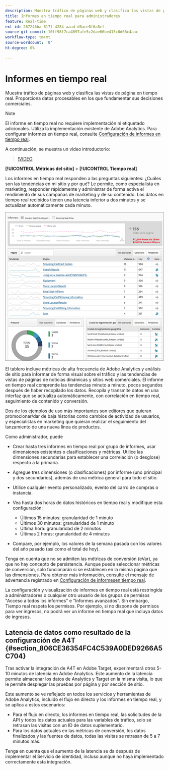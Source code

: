 ```yaml
---
description: Muestra tráfico de páginas web y clasifica las vistas de página en tiempo real. Proporciona datos procesables en los que fundamentar sus decisiones comerciales.
title: Informes en tiempo real para administradores
feature: Real-time
exl-id: 267246ba-617f-4284-aaad-d0ace0f6a8cf
source-git-commit: 10ff98f7ca4697afe5c2dae66be415c0d68c4aac
workflow-type: tm+mt
source-wordcount: '0'
ht-degree: 0%

---
```


# Informes en tiempo real

Muestra tráfico de páginas web y clasifica las vistas de página en tiempo real. Proporciona datos procesables en los que fundamentar sus decisiones comerciales.

>[!NOTE]
>
>El informe en tiempo real no requiere implementación ni etiquetado adicionales. Utiliza la implementación existente de Adobe Analytics. Para configurar informes en tiempo real, consulte [Configuración de informes en tiempo real](/help/admin/admin/realtime/t-realtime-admin.md).

A continuación, se muestra un vídeo introductorio:

>[!VIDEO](https://video.tv.adobe.com/v/25454/?quality=12)

**[!UICONTROL Métricas del sitio]** > **[!UICONTROL Tiempo real]**

Los informes en tiempo real responden a las preguntas siguientes: ¿Cuáles son las tendencias en mi sitio y por qué? Le permite, como especialista en marketing, responder rápidamente y administrar de forma activa el rendimiento de sus campañas de marketing y de su contenido. Los datos en tiempo real recibidos tienen una latencia inferior a dos minutos y se actualizan automáticamente cada minuto.

![](assets/report-realtime.png)

El tablero incluye métricas de alta frecuencia de Adobe Analytics y análisis de sitio para informar de forma visual sobre el tráfico y las tendencias de vistas de páginas de noticias dinámicas y sitios web comerciales. El informe en tiempo real comprende las tendencias minuto a minuto, pocos segundos después de haber recopilado los datos. Recopila y transmite datos en una interfaz que se actualiza automáticamente, con correlación en tiempo real, seguimiento de contenido y conversión.

Dos de los ejemplos de uso más importantes son editores que quieran promocionar/dar de baja historias como cambios de actividad de usuarios, y especialistas en marketing que quieran realizar el seguimiento del lanzamiento de una nueva línea de productos.

Como administrador, puede

* Crear hasta tres informes en tiempo real por grupo de informes, usar dimensiones existentes o clasificaciones y métricas. Utilice las dimensiones secundarias para establecer una correlación (o desglose) respecto a la primaria.
* Agregue tres dimensiones (o clasificaciones) por informe (uno principal y dos secundarios), además de una métrica general para todo el sitio.
* Utilice cualquier evento personalizado, evento del carro de compras o instancia.
* Vea hasta dos horas de datos históricos en tiempo real y modifique esta configuración:

   * Últimos 15 minutos: granularidad de 1 minuto
   * Últimos 30 minutos: granularidad de 1 minuto
   * Última hora: granularidad de 2 minutos
   * Últimas 2 horas: granularidad de 4 minutos

* Compare, por ejemplo, los valores de la semana pasada con los valores del año pasado (así como el total de hoy).

Tenga en cuenta que no se admiten las métricas de conversión (eVar), ya que no hay concepto de persistencia. Aunque puede seleccionar métricas de conversión, solo funcionarán si se establecen en la misma página que las dimensiones. Para obtener más información, consulte el mensaje de advertencia registrado en [Configuración de informesen tiempo real](/help/admin/admin/realtime/t-realtime-admin.md).

La configuración y visualización de informes en tiempo real está restringida a administradores o cualquier otro usuario de los grupos de permisos &quot;Acceso a todos los informes&quot; e &quot;Informes avanzados&quot;. Sin embargo, Tiempo real respeta los permisos. Por ejemplo, si no dispone de permisos para ver ingresos, no podrá ver un informe en tiempo real que incluya datos de ingresos.

## Latencia de datos como resultado de la configuración de A4T {#section_806CE36354FC4C539A0DED9266A5C704}

Tras activar la integración de A4T en Adobe Target, experimentará otros 5-10 minutos de latencia en Adobe Analytics. Este aumento de la latencia permite almacenar los datos de Analytics y Target en la misma visita, lo que le permite desplegar las pruebas por página y por sección de sitio.

Este aumento se ve reflejado en todos los servicios y herramientas de Adobe Analytics, incluido el flujo en directo y los informes en tiempo real, y se aplica a estos escenarios:

* Para el flujo en directo, los informes en tiempo real, las solicitudes de la API y todos los datos actuales para las variables de tráfico, solo se retrasan las visitas con un ID de datos suplementario.
* Para los datos actuales en las métricas de conversión, los datos finalizados y las fuentes de datos, todas las visitas se retrasan de 5 a 7 minutos más.

Tenga en cuenta que el aumento de la latencia se da después de implementar el Servicio de identidad, incluso aunque no haya implementado correctamente esta integración.
